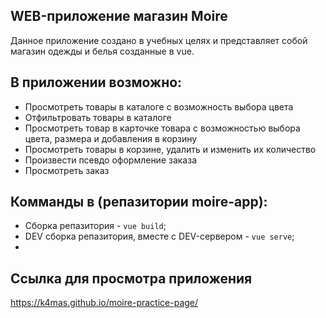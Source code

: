 ## WEB-приложение магазин Moire

Данное приложение создано в учебных целях и представляет собой магазин одежды и белья созданные в vue.

## В приложении возможно:
- Просмотреть товары в каталоге с возможность выбора цвета
- Отфильтровать товары в каталоге
- Просмотреть товар в карточке товара с возможностью выбора цвета, размера и добавления в корзину
- Просмотреть товары в корзине, удалить и изменить их количество
- Произвести псевдо оформление заказа
- Просмотреть заказ

## Комманды в (репазитории moire-app):
 - Сборка репазитория - `vue build`;
 - DEV сборка  репазитория, вместе с DEV-сервером - `vue serve`;
 - 
## Ссылка для просмотра приложения 
https://k4mas.github.io/moire-practice-page/
